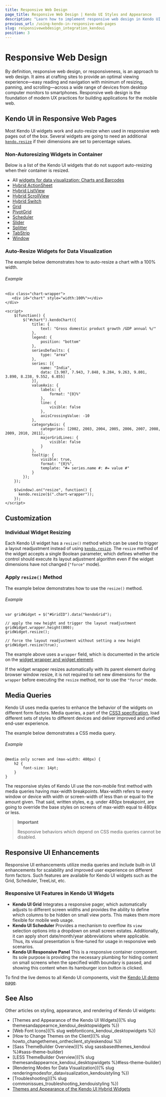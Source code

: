 ```yaml
---
title: Responsive Web Design
page_title: Responsive Web Design | Kendo UI Styles and Appearance
description: "Learn how to implement responsive web design in Kendo UI widgets."
previous_url: /using-kendo-in-responsive-web-pages
slug: responsivewebdesign_integration_kendoui
position: 3
---
```


# Responsive Web Design

By definition, responsive web design, or responsiveness, is an approach to web design. It aims at crafting sites to provide an optimal viewing experience&mdash;easy reading and navigation with minimum of resizing, panning, and scrolling&mdash;across a wide range of devices from desktop computer monitors to smartphones. Responsive web design is the foundation of modern UX practices for building applications for the mobile web.

## Kendo UI in Responsive Web Pages

Most Kendo UI widgets work and auto-resize when used in responsive web pages out of the box. Several widgets are going to need an additional [`kendo.resize`](/api/javascript/kendo#methods-resize) if their dimensions are set to percentage values.

### Non-Autoresizing Widgets in Container

Below is a list of the Kendo UI widgets that do not support auto-resizing when their container is resized.

* All [widgets for data visualization: Charts and Barcodes](http://demos.telerik.com/kendo-ui/)
* [Hybrid ActionSheet](http://demos.telerik.com/kendo-ui/m/index#actionsheet/index)
* [Hybrid ListView](http://demos.telerik.com/kendo-ui/m/index#mobile-listview/index)
* [Hybrid ScrollView](http://demos.telerik.com/kendo-ui/m/index#scrollview/mobile)
* [Hybrid Switch](http://demos.telerik.com/kendo-ui/m/index#switch/mobile)
* [Grid](http://demos.telerik.com/kendo-ui/grid/index)
* [PivotGrid](http://demos.telerik.com/kendo-ui/pivotgrid/index)
* [Scheduler](http://demos.telerik.com/kendo-ui/scheduler/index)
* [Slider](http://demos.telerik.com/kendo-ui/slider/index)
* [Splitter](http://demos.telerik.com/kendo-ui/splitter/index)
* [TabStrip](http://demos.telerik.com/kendo-ui/tabstrip/index)
* [Window](http://demos.telerik.com/kendo-ui/window/index)

### Auto-Resize Widgets for Data Visualization

The example below demonstrates how to auto-resize a chart with a 100% width.

###### Example

    <div class="chart-wrapper">
       <div id="chart" style="width:100%"></div>
    </div>

    <script>
        $(function() {
            $("#chart").kendoChart({
                title: {
                    text: "Gross domestic product growth /GDP annual %/"
                },
                legend: {
                    position: "bottom"
                },
                seriesDefaults: {
                    type: "area"
                },
                series: [{
                    name: "India",
                    data: [3.907, 7.943, 7.848, 9.284, 9.263, 9.801, 3.890, 8.238, 9.552, 6.855]
                }],
                valueAxis: {
                    labels: {
                        format: "{0}%"
                    },
                    line: {
                        visible: false
                    },
                    axisCrossingValue: -10
                },
                categoryAxis: {
                    categories: [2002, 2003, 2004, 2005, 2006, 2007, 2008, 2009, 2010, 2011],
                    majorGridLines: {
                        visible: false
                    }
                },
                tooltip: {
                    visible: true,
                    format: "{0}%",
                    template: "#= series.name #: #= value #"
                }
            });
        });

        $(window).on("resize", function() {
          kendo.resize($(".chart-wrapper"));
        });
    </script>

## Customization

### Individual Widget Resizing

Each Kendo UI widget has a `resize()` method which can be used to trigger a layout readjustment instead of using [`kendo.resize`](/api/javascript/kendo#methods-resize). The `resize` method of the widget accepts a single Boolean parameter, which defines whether the control should execute its layout adjustment algorithm even if the widget dimensions have not changed (`"force"` mode).

### Apply `resize()` Method

The example below demonstrates how to use the `resize()` method.

###### Example

    var gridWidget = $("#GridID").data("kendoGrid");

    // apply the new height and trigger the layout readjustment
    gridWidget.wrapper.height(800);
    gridWidget.resize();

    // force the layout readjustment without setting a new height
    gridWidget.resize(true);

The example above uses a `wrapper` field, which is documented in the article on the [widget wrapper and widget element](/framework/widgets/wrapper-element).

If the widget wrapper resizes automatically with its parent element during browser window resize, it is not required to set new dimensions for the `wrapper` before executing the `resize` method, nor to use the  `"force"` mode.

## Media Queries

Kendo UI uses media queries to enhance the behavior of the widgets on different form factors. Media queries, a part of the [CSS3 specification](http://www.w3.org/TR/css3-mediaqueries/), load different sets of styles to different devices and deliver improved and unified end-user experience.

The example below demonstrates a CSS media query.

###### Example

    @media only screen and (max-width: 480px) {
        h2 {
            font-size: 14pt;
        }
    }

The responsive styles of Kendo UI use the non-mobile first method with media queries having max-width breakpoints. Max-width refers to every window or device with width or screen-width of less than or equal to the amount given. That said, written styles, e.g. under 480px breakpoint, are going to override the base styles on screens of max-width equal to 480px or less.

> **Important**
>
> Responsive behaviors which depend on CSS media queries cannot be disabled.

## Responsive UI Enhancements

Responsive UI enhancements utilize media queries and include built-in UI enhancements for scalability and improved user experience on different form factors. Such features are available for Kendo UI widgets such as the Grid, Scheduler, TreeList, etc.

### Responsive UI Features in Kendo UI Widgets

* **Kendo UI Grid** Integrates a responsive pager, which automatically adjusts to different screen widths and provides the ability to define which columns to be hidden on small view ports. This makes them more flexible for mobile web usage.
* **Kendo UI Scheduler** Provides a mechanism to overflow its `view` selection options into a dropdown on small screen estates. Additionally, it can apply short date/month/year abbreviations where applicable. Thus, its visual presentation is fine-tuned for usage in responsive web scenarios.
* **Kendo UI Responsive Panel** This is a responsive container component. Its sole purpose is providing the necessary plumbing for hiding content on small screens when the specified width boundary is passed, and showing this content when its hamburger icon button is clicked.

To find the live demos to all Kendo UI components, visit the [Kendo UI demo page](http://demos.telerik.com/kendo-ui/).

## See Also

Other articles on styling, appearance, and rendering of Kendo UI widgets:

* [Themes and Appearance of the Kendo UI Widgets]({% slug themesandappearnce_kendoui_desktopwidgets %})
* [Web Font Icons]({% slug webfonticons_kendoui_desktopwidgets %})
* [How to Change Themes on the Client]({% slug howto_changethemes_ontheclient_styleskendoui %})
* [Sass ThemeBuilder Overview]({% slug sassbasedthemes_kendoui %}#sass-theme-builder)
* [LESS ThemeBuilder Overview]({% slug themesandappearnce_kendoui_desktopwidgets %}#less-theme-builder)
* [Rendering Modes for Data Visualization]({% slug renderingmodesfor_datavisualization_kendouistyling %})
* [Troubleshooting]({% slug commonissues_troubleshooting_kendouistyling %})
* [Themes and Appearance of the Kendo UI Hybrid Widgets](/controls/hybrid/styling)
